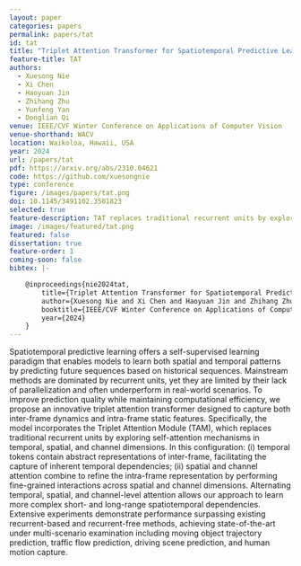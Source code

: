```yaml
---
layout: paper
categories: papers
permalink: papers/tat
id: tat
title: "Triplet Attention Transformer for Spatiotemporal Predictive Learning"
feature-title: TAT
authors: 
  - Xuesong Nie
  - Xi Chen
  - Haoyuan Jin
  - Zhihang Zhu
  - Yunfeng Yan
  - Donglian Qi
venue: IEEE/CVF Winter Conference on Applications of Computer Vision
venue-shorthand: WACV
location: Waikoloa, Hawaii, USA
year: 2024
url: /papers/tat
pdf: https://arxiv.org/abs/2310.04621
code: https://github.com/xuesongnie
type: conference
figure: /images/papers/tat.png
doi: 10.1145/3491102.3501823
selected: true
feature-description: TAT replaces traditional recurrent units by exploring dimension-aware triplet attention <br><br> <b>Xuesong Nie</b>
image: /images/featured/tat.png
featured: false
dissertation: true
feature-order: 1
coming-soon: false
bibtex: |-

    @inproceedings{nie2024tat,
        title={Triplet Attention Transformer for Spatiotemporal Predictive Learning},
        author={Xuesong Nie and Xi Chen and Haoyuan Jin and Zhihang Zhu and Yunfeng Yan and Donglian Qi},
        booktitle={IEEE/CVF Winter Conference on Applications of Computer Vision (WACV)},
        year={2024}
    }
---
```


Spatiotemporal predictive learning offers a self-supervised learning paradigm that enables models to learn both spatial and temporal patterns by predicting future sequences based on historical sequences. 
Mainstream methods are dominated by recurrent units, yet they are limited by their lack of parallelization and often underperform in real-world scenarios. 
To improve prediction quality while maintaining computational efficiency, we propose an innovative triplet attention transformer designed to capture both inter-frame dynamics and intra-frame static features. 
Specifically, the model incorporates the Triplet Attention Module (TAM), which replaces traditional recurrent units by exploring self-attention mechanisms in temporal, spatial, and channel dimensions. 
In this configuration: (i) temporal tokens contain abstract representations of inter-frame,  facilitating the capture of inherent temporal dependencies; 
(ii) spatial and channel attention combine to refine the intra-frame representation by performing fine-grained interactions across spatial and channel dimensions. 
Alternating temporal, spatial, and channel-level attention allows our approach to learn more complex short- and long-range spatiotemporal dependencies. 
Extensive experiments demonstrate performance surpassing existing recurrent-based and recurrent-free methods, achieving state-of-the-art under multi-scenario examination including moving object trajectory prediction, traffic flow prediction, driving scene prediction, and human motion capture.